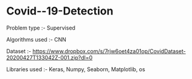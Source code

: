 # Covid--19-Detection
Problem type :- Supervised

Algorithms used :- CNN

Dataset :-  https://www.dropbox.com/s/7rjw6oet4za01op/CovidDataset-20200427T133042Z-001.zip?dl=0

Libraries used :- Keras, Numpy, Seaborn, Matplotlib, os

